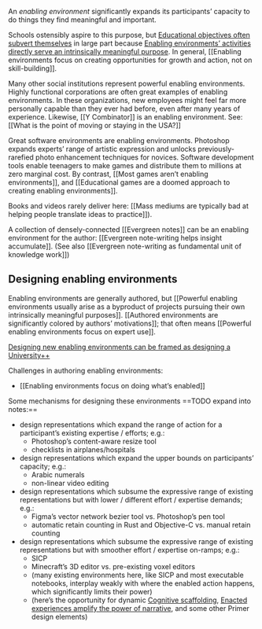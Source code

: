 An _enabling environment_ significantly expands its participants’ capacity to do things they find meaningful and important.

Schools ostensibly aspire to this purpose, but [Educational objectives often subvert themselves](https://notes.andymatuschak.org/z2pjEUvJy7Ge6yDaBo66zEu) in large part because [Enabling environments’ activities directly serve an intrinsically meaningful purpose](https://notes.andymatuschak.org/z3PJFWDZ7gar2ttawQTmBek). In general, [[Enabling environments focus on creating opportunities for growth and action, not on skill-building]].

Many other social institutions represent powerful enabling environments. Highly functional corporations are often great examples of enabling environments. In these organizations, new employees might feel far more personally capable than they ever had before, even after many years of experience. Likewise, [[Y Combinator]] is an enabling environment. See: [[What is the point of moving or staying in the USA?]]

Great software environments are enabling environments. Photoshop expands experts’ range of artistic expression and unlocks previously-rarefied photo enhancement techniques for novices. Software development tools enable teenagers to make games and distribute them to millions at zero marginal cost. By contrast, [[Most games aren’t enabling environments]], and [[Educational games are a doomed approach to creating enabling environments]].

Books and videos rarely deliver here: [[Mass mediums are typically bad at helping people translate ideas to practice]]).

A collection of densely-connected [[Evergreen notes]] can be an enabling environment for the author: [[Evergreen note-writing helps insight accumulate]]. (See also [[Evergreen note-writing as fundamental unit of knowledge work]])

## Designing enabling environments

Enabling environments are generally authored, but [[Powerful enabling environments usually arise as a byproduct of projects pursuing their own intrinsically meaningful purposes]]. [[Authored environments are significantly colored by authors’ motivations]]; that often means [[Powerful enabling environments focus on expert use]].

[Designing new enabling environments can be framed as designing a University++](https://notes.andymatuschak.org/zyjePyZ77P2BfdkRBuQB2x)

Challenges in authoring enabling environments:

- [[Enabling environments focus on doing what’s enabled]]

Some mechanisms for designing these environments ==TODO expand into notes:==

- design representations which expand the range of action for a participant’s existing expertise / efforts; e.g.:
    - Photoshop’s content-aware resize tool
    - checklists in airplanes/hospitals
- design representations which expand the upper bounds on participants’ capacity; e.g.:
    - Arabic numerals
    - non-linear video editing
- design representations which subsume the expressive range of existing representations but with lower / different effort / expertise demands; e.g.:
    - Figma’s vector network bezier tool vs. Photoshop’s pen tool
    - automatic retain counting in Rust and Objective-C vs. manual retain counting
- design representations which subsume the expressive range of existing representations but with smoother effort / expertise on-ramps; e.g.:
    - SICP
    - Minecraft’s 3D editor vs. pre-existing voxel editors
    - (many existing environments here, like SICP and most executable notebooks, interplay weakly with where the enabled action happens, which significantly limits their power)
    - (here’s the opportunity for dynamic [Cognitive scaffolding](https://notes.andymatuschak.org/zWSH2QNUsrTGP4V15JBaaEv), [Enacted experiences amplify the power of narrative](https://notes.andymatuschak.org/zQ9BWTY2JK6eJvCSqupc7UF), and some other Primer design elements)